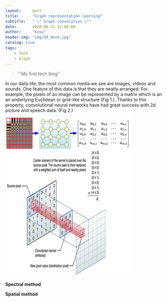```yaml
---
layout:     post
title:      "Graph representation learning"
subtitle:   " \" Graph convolution \""
date:       2020-08-31 12:00:00
author:     "Kzou"
header-img: "img/3d_mesh.jpg"
catalog: true
tags:
    - Tech
    - Graph
---
```


> “ My first tech blog”


In our daily life, the most common media we see are images, videos and sounds. One feature of this data is that they are neatly arranged. For example, the pixels of an image can be represented by a matrix which is an an underlying Euclidean or grid-like structure (Fig 1.). Thanks to this property, convolutional neural networks have had great success with 2d picture and speech data. (Fig 2.)<br>

<img src="/img/euclidean_data_structure.png" title="Fig 1. Euclidean data structure" width="400" height="100" />


<img src="/img/convolution%20on%202d%20image.jpg" title="Fig 2. Convolution on 2d image" width="400" height="400" />
<!--[](/img/euclidean_data_structure.png)-->

**Spectral method**


**Spatial method**
